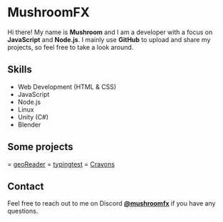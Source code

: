 # MushroomFX

Hi there! My name is **Mushroom** and I am a developer with a focus on **JavaScript** and **Node.js**. I mainly use **GitHub** to upload and share my projects, so feel free to take a look around.

## Skills

- Web Development (HTML & CSS)
- JavaScript
- Node.js
- Linux
- Unity (C#)
- Blender

## Some projects

= [geoReader](https://github.com/MushroomFX/geoReader)
= [typingtest](https://github.com/MushroomFX/typingtest)
= [Crayons](https://github.com/MushroomFX/Crayons)

## Contact

Feel free to reach out to me on Discord **[@mushroomfx](discord.com/users/355012453609897985)** if you have any questions.
